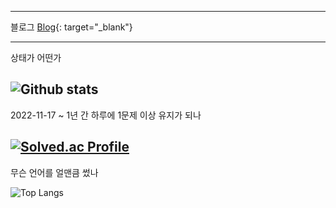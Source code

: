 
---
블로그
[Blog](https://velog.io/@100tick){: target="_blank"}
<!-- ![Go](https://img.shields.io/badge/Go-00ADD8.svg?&style=for-the-badge&logo=Go&logoColor=white) -->
<!-- ![Python](https://img.shields.io/badge/Python-3776AB.svg?&style=for-the-badge&logo=Python&logoColor=white) -->
<!-- ![TypeScript](https://img.shields.io/badge/TypeScript-3178C6.svg?&style=for-the-badge&logo=TypeScript&logoColor=white) -->
---
상태가 어떤가

![Github stats](https://github-readme-stats.vercel.app/api?username=100tick&show_icons=true&theme=rose_pine)
---
2022-11-17 ~ 1년 간 하루에 1문제 이상 유지가 되나

[![Solved.ac Profile](http://mazassumnida.wtf/api/v2/generate_badge?boj=100tick)](https://solved.ac/100tick/)
---
무슨 언어를 얼맨큼 썼나

![Top Langs](https://github-readme-stats.vercel.app/api/top-langs/?username=100tick&layout=compact&theme=rose_pine)
